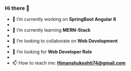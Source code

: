 ### Hi there 👋



- 🔭 I’m currently working on **SpringBoot Angular 8**
- 
- 🌱 I’m currently learning **MERN-Stack**
- 
- 👯 I’m looking to collaborate on **Web Development**
- 
- 🤔 I’m looking for  **Web Developer Role**
- 
- 📫 How to reach me: **Himanshukoshti74@gmail.com**

